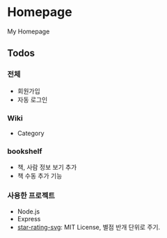 # Homepage
My Homepage

## Todos
### 전체
 * 회원가입
 * 자동 로그인

### Wiki
 * Category

### bookshelf
 * 책, 사람 정보 보기 추가
 * 책 수동 추가 기능

### 사용한 프로젝트
 * Node.js
 * Express
 * [star-rating-svg](https://github.com/nashio/star-rating-svg): MIT License, 별점 반개 단위로 주기.
